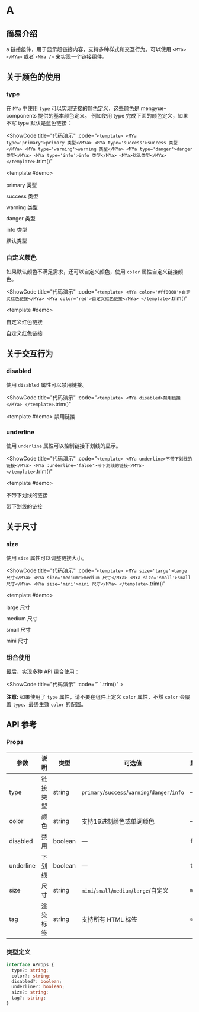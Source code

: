 # A
## 简易介绍
a 链接组件，用于显示超链接内容，支持多种样式和交互行为。可以使用 `<MYa></MYa>` 或者 `<MYa />` 来实现一个链接组件。

## 关于颜色的使用
### type
在 `MYa` 中使用 `type` 可以实现链接的颜色定义，这些颜色是 mengyue-components 提供的基本颜色定义。
例如使用 type 完成下面的颜色定义，如果不写 type 默认是蓝色链接：

<ShowCode
  title="代码演示"
  :code="`
<template>
  <MYa type='primary'>primary 类型</MYa>
  <MYa type='success'>success 类型</MYa>
  <MYa type='warning'>warning 类型</MYa>
  <MYa type='danger'>danger 类型</MYa>
  <MYa type='info'>info 类型</MYa>
  <MYa>默认类型</MYa>
</template>
  `.trim()"
>
  <template #demo>
    <div style="display: flex; flex-direction: column; gap: 10px;">
      <MYa type="primary">primary 类型</MYa>
      <MYa type="success">success 类型</MYa>
      <MYa type="warning">warning 类型</MYa>
      <MYa type="danger">danger 类型</MYa>
      <MYa type="info">info 类型</MYa>
      <MYa>默认类型</MYa>
    </div>
  </template>
</ShowCode>

### 自定义颜色
如果默认颜色不满足需求，还可以自定义颜色，使用 `color` 属性自定义链接颜色。

<ShowCode
  title="代码演示"
  :code="`
<template>
  <MYa color='#ff0000'>自定义红色链接</MYa>
  <MYa color='red'>自定义红色链接</MYa>
</template>
  `.trim()"
>
  <template #demo>
    <div style="display: flex; flex-direction: column; gap: 10px;">
      <MYa color="#ff0000">自定义红色链接</MYa>
      <MYa color="red">自定义红色链接</MYa>
    </div>
  </template>
</ShowCode>

## 关于交互行为
### disabled
使用 `disabled` 属性可以禁用链接。

<ShowCode
  title="代码演示"
  :code="`
<template>
  <MYa disabled>禁用链接</MYa>
</template>
  `.trim()"
>
  <template #demo>
    <MYa disabled>禁用链接</MYa>
  </template>
</ShowCode>

### underline
使用 `underline` 属性可以控制链接下划线的显示。

<ShowCode
  title="代码演示"
  :code="`
<template>
      <MYa underline>不带下划线的链接</MYa>
      <MYa :underline='false'>带下划线的链接</MYa>
</template>
  `.trim()"
>
  <template #demo>
    <div style="display: flex; flex-direction: column; gap: 10px;">
      <MYa underline>不带下划线的链接</MYa>
      <MYa :underline="false">带下划线的链接</MYa>
    </div>
  </template>
</ShowCode>

## 关于尺寸
### size
使用 `size` 属性可以调整链接大小。

<ShowCode
  title="代码演示"
  :code="`
<template>
  <MYa size='large'>large 尺寸</MYa>
  <MYa size='medium'>medium 尺寸</MYa>
  <MYa size='small'>small 尺寸</MYa>
  <MYa size='mini'>mini 尺寸</MYa>
</template>
  `.trim()"
>
  <template #demo>
    <div style="display: flex; flex-direction: column; gap: 10px;">
      <MYa size="large">large 尺寸</MYa>
      <MYa size="medium">medium 尺寸</MYa>
      <MYa size="small">small 尺寸</MYa>
      <MYa size="mini">mini 尺寸</MYa>
    </div>
  </template>
</ShowCode>

### 组合使用
最后，实现多种 API 组合使用：

<ShowCode
  title="代码演示"
  :code="`
<template>
  <MYa 
    size='large' 
    color='#ff0000' 
    underline
  >
    组合: large + 红色 + 下划线
  </MYa>
</template>
  `.trim()"
>
  <template #demo>
    <MYa size="large" color="#ff0000" underline>
      组合: large + 红色 + 下划线
    </MYa>
  </template>
</ShowCode>

<strong>注意:</strong>
如果使用了 `type` 属性，请不要在组件上定义 `color` 属性，不然 `color` 会覆盖 `type`，最终生效 `color` 的配置。

## API 参考

### Props

| 参数          | 说明         | 类型     | 可选值                              | 默认值  |
|--------------|-------------|---------|-----------------------------------|--------|
| type  | 链接类型      | string  | `primary`/`success`/`warning`/`danger`/`info` | —      |
| color  | 颜色      | string  | 支持16进制颜色或单词颜色                  | —  |
| disabled  | 禁用      | boolean  | —     | `false`      |
| underline     | 下划线    | boolean  | —             | `true`      |
| size  | 尺寸    | string  | `mini`/`small`/`medium`/`large`/自定义     | `medium`      |
| tag    | 渲染标签      | string  | 支持所有 HTML 标签                 | `a` |

### 类型定义

```typescript
interface AProps {
  type?: string;
  color?: string;
  disabled?: boolean;
  underline?: boolean;
  size?: string;
  tag?: string;
}
```

<script setup>
import MYa from '../../packages/components/a/src/a.vue'
</script>
